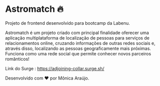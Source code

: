 # Astromatch 🔥

Projeto de frontend desenvolvido para bootcamp da Labenu.

Astromatch é um projeto criado com principal finalidade oferecer uma aplicação multiplataforma de localização de pessoas para serviços de relacionamentos online, cruzando informações de outras redes sociais e, através disso, localizando as pessoas geograficamente mais próximas. Funciona como uma rede social que permite conhecer novos parceiros românticos! 

Link do Surge : https://adjoining-collar.surge.sh/

Desenvolvido com ❤️ por Mônica Araújo.
